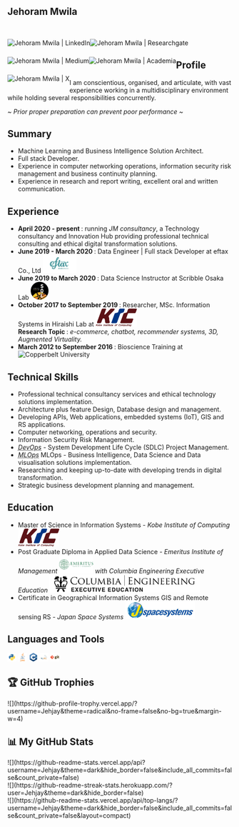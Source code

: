 ## Jehoram Mwila
<br/>

<a href="https://www.linkedin.com/in/jehoram-m-1b1772124" target="_blank"><img align="left" height="40px" width="auto" scr="https://github.com/Jehjay/images-to-3D/blob/master/LinkedIn.png" alt="Jehoram Mwila | LinkedIn" title="Jehoram Mwila | LinkedIn"></a>
<a href="https://www.researchgate.net/profile/Jehoram-Mwila" target="_blank"><img align="left" height="40px" width="auto" scr="https://github.com/Jehjay/images-to-3D/blob/master/ResearchGate.png" alt="Jehoram Mwila | Researchgate" title="Jehoram Mwila | ResearchGate"></a>
<a href="https://medium.com/mwilajehoram" target="_blank"><img align="left" height="40px" width="auto" scr="https://github.com/Jehjay/images-to-3D/blob/master/Medium.png" alt="Jehoram Mwila | Medium" title="Jehoram Mwila | Medium"></a>
<a href="https://independent.academia.edu/JehoramM" target="_blank"><img align="left" height="40px" width="auto" scr="https://github.com/Jehjay/images-to-3D/blob/master/Academia.png" alt="Jehoram Mwila | Academia" title="Jehoram Mwila | Academia Edu"></a>
<a href="https://X.com/JehoramMwila" target="_blank"><img align="left" height="40px" width="auto" scr="https://github.com/Jehjay/images-to-3D/blob/master/X.png" alt="Jehoram Mwila | X" title="Jehoram Mwila | X"></a><br/>

<h2> Profile </h2>
I am conscientious, organised, and articulate, with vast experience working in a multidisciplinary environment while holding several responsibilities concurrently.<br>

<i>~ Prior proper preparation can prevent poor performance ~</i>

<h2> Summary </h2>		
<ul>
<li> Machine Learning and Business Intelligence Solution Architect. </li>
<li> Full stack Developer. </li>
<li> Experience in computer networking operations, information security risk management and business continuity planning. </li>
<li> Experience in research and report writing, excellent oral and written communication. </li>
		</ul>

<p style="text-align:justify">
<h2> Experience </h2>
<ul>
	<li><b> April 2020 - present </b> : running <i>JM consultancy</i>, a Technology consultancy and Innovation Hub providing professional technical consulting and 		ethical digital transformation solutions. </li>
	<li><b> June 2019 - March 2020 </b> : Data Engineer | Full stack Developer at eftax Co., Ltd <a href="https://eftax.co.jp/en/" target="_blank"><img height="40px"
	width="auto" src="https://github.com/Jehjay/images-to-3D/blob/master/eftax.jpeg" alt="eftax Co., Ltd"  title="eftax Co., Ltd"></a></li>	
	<li><b> June 2019 to March 2020 </b> : Data Science Instructor at Scribble Osaka Lab <a href="https://www.inno.go.jp/network/2020/all/22/" target="_blank"><img 	height="40px" width="auto" src="https://github.com/Jehjay/images-to-3D/blob/master/Scribble_Osaka_Lab.jpeg" alt="Scribble Osaka Lab" title="Scribble Osaka Lab"></a></li>
	<li><b> October 2017 to September 2019 </b> : Researcher, MSc. Information Systems in Hiraishi Lab at <a href="https://www.kic.ac.jp/eng/" target="_blank"><img 	height="40px" width="auto" src="https://github.com/Jehjay/images-to-3D/blob/master/KIC.png" alt="Kobe Institute of Computing" title="Kobe Institute of 			Computing"></a></br><strong> Research Topic </strong>: <em> e-commerce, chatbot, recommender systems, 3D, Augmented Virtuality. </em></li>
	<li><b> March 2012 to September 2016 </b> : Bioscience Training at <img height="40px" width="auto" src="https://github.com/Jehjay/images-to-				3D/blob/master/CBU.jpeg" alt="Copperbelt University" title="Copperbelt University"></li>
</ul>
</p>

<p style="text-align:justify">
<h2> Technical Skills </h2>
	<ul>
	<li> Professional technical consultancy services and ethical technology solutions implementation. </li>
	<li> Architecture plus feature Design, Database design and management. </li>
	<li> Developing APIs, Web applications, embedded systems (IoT), GIS and RS applications. </li>
	<li> Computer networking, operations and security. </li>
	<li> Information Security Risk Management. </li>
	<li><dfn><abbr title="Developement and Operations">DevOps</abbr></dfn> - System Development Life Cycle (SDLC) Project Management. </li>
	<li><dfn><abbr title="Machine Learning Operations">MLOps</abbr></dfn> MLOps - Business Intelligence, Data Science and Data visualisation solutions implementation. </li>
	<li> Researching and keeping up-to-date with developing trends in digital transformation. </li>
	<li> Strategic business development planning and management. </li>
	</ul>
</p>

<p style="text-align:justify">	
<h2> Education </h2>
	<ul>
	<li> Master of Science in Information Systems - <i> Kobe Institute of Computing </i><img height="40px" width="auto" src="https://github.com/Jehjay/images-to-3D/blob/master/KIC.png" alt="Kobe Institute of Computing" title="Kobe Institute of Computing"></li>
	<li> Post Graduate Diploma in Applied Data Science - <i> Emeritus Institute of Management <img height="40px" width="auto" src="https://github.com/Jehjay/images-to-3D/blob/master/Emeritus_Institute_of_Management.png" alt="Emeritus Institute of Management" title="Emeritus Institute of Management"> with Columbia Engineering Executive Education </i><img height="40px" width="auto" src="https://github.com/Jehjay/images-to-3D/blob/master/Columbia_Engineering_Executive_Education.png" alt="Columbia Engineering Executive Education" title="Columbia Engineering Executive Education"></li>
	<li> Certificate in Geographical Information Systems GIS and Remote sensing RS - <i> Japan Space Systems </i><img height="40px" width="auto" src="https://github.com/Jehjay/images-to-3D/blob/master/JSS.jpeg" alt="Japan Space Systems" title="Japan Space Systems"></li>
	</ul>
</p>

<h2>Languages and Tools</h2>
<code><img height="20" src="https://raw.githubusercontent.com/github/explore/80688e429a7d4ef2fca1e82350fe8e3517d3494d/topics/python/python.png"></code>
<code><img height="20" src="https://raw.githubusercontent.com/github/explore/80688e429a7d4ef2fca1e82350fe8e3517d3494d/topics/java/java.png"></code>
<code><img height="20" src="https://raw.githubusercontent.com/github/explore/80688e429a7d4ef2fca1e82350fe8e3517d3494d/topics/cpp/cpp.png"></code>
<code><img height="20" src="https://raw.githubusercontent.com/github/explore/80688e429a7d4ef2fca1e82350fe8e3517d3494d/topics/mysql/mysql.png"></code>
<code><img height="20" src="https://raw.githubusercontent.com/github/explore/80688e429a7d4ef2fca1e82350fe8e3517d3494d/topics/git/git.png"></code>

<h2> 🏆 GitHub Trophies</h2>
![](https://github-profile-trophy.vercel.app/?username=Jehjay&theme=radical&no-frame=false&no-bg=true&margin-w=4)

<h2> 📊 My GitHub Stats</h2>
![](https://github-readme-stats.vercel.app/api?username=Jehjay&theme=dark&hide_border=false&include_all_commits=false&count_private=false)<br/>
![](https://github-readme-streak-stats.herokuapp.com/?user=Jehjay&theme=dark&hide_border=false)<br/>
![](https://github-readme-stats.vercel.app/api/top-langs/?username=Jehjay&theme=dark&hide_border=false&include_all_commits=false&count_private=false&layout=compact)

<!--
**Jehjay/Jehjay** is a ✨ _special_ ✨ repository because its `README.md` (this file) appears on your GitHub profile.

Here are some ideas to get you started:

- 🔭 I’m currently working on ...
- 🌱 I’m currently learning ...
- 👯 I’m looking to collaborate on ...
- 🤔 I’m looking for help with ...
- 💬 Ask me about ...
- 📫 How to reach me: ...
- ⚡ Fun fact: ...
-->
